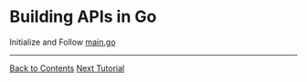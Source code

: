 # Building APIs in Go

Initialize and Follow [main.go](./main.go)

---
[Back to Contents](../../Readme.md)
[Next Tutorial](../31tut/index.md)